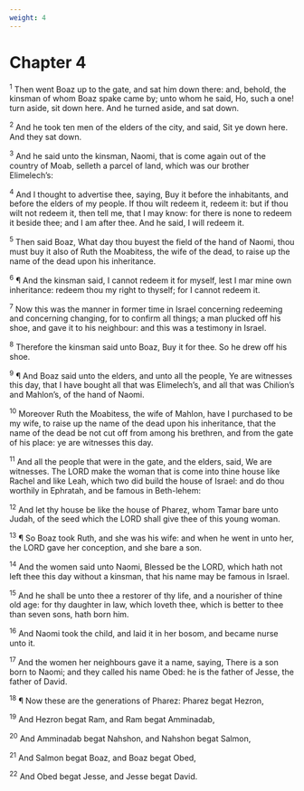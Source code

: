 ```yaml
---
weight: 4
---
```


# Chapter 4

<sup>1</sup> Then went Boaz up to the gate, and sat him down there: and, behold, the kinsman of whom Boaz spake came by; unto whom he said, Ho, such a one! turn aside, sit down here. And he turned aside, and sat down. 

<sup>2</sup> And he took ten men of the elders of the city, and said, Sit ye down here. And they sat down. 

<sup>3</sup> And he said unto the kinsman, Naomi, that is come again out of the country of Moab, selleth a parcel of land, which was our brother Elimelech’s: 

<sup>4</sup> And I thought to advertise thee, saying, Buy it before the inhabitants, and before the elders of my people. If thou wilt redeem it, redeem it: but if thou wilt not redeem it, then tell me, that I may know: for there is none to redeem it beside thee; and I am after thee. And he said, I will redeem it. 

<sup>5</sup> Then said Boaz, What day thou buyest the field of the hand of Naomi, thou must buy it also of Ruth the Moabitess, the wife of the dead, to raise up the name of the dead upon his inheritance. 

<sup>6</sup> ¶ And the kinsman said, I cannot redeem it for myself, lest I mar mine own inheritance: redeem thou my right to thyself; for I cannot redeem it. 

<sup>7</sup> Now this was the manner in former time in Israel concerning redeeming and concerning changing, for to confirm all things; a man plucked off his shoe, and gave it to his neighbour: and this was a testimony in Israel. 

<sup>8</sup> Therefore the kinsman said unto Boaz, Buy it for thee. So he drew off his shoe. 

<sup>9</sup> ¶ And Boaz said unto the elders, and unto all the people, Ye are witnesses this day, that I have bought all that was Elimelech’s, and all that was Chilion’s and Mahlon’s, of the hand of Naomi. 

<sup>10</sup> Moreover Ruth the Moabitess, the wife of Mahlon, have I purchased to be my wife, to raise up the name of the dead upon his inheritance, that the name of the dead be not cut off from among his brethren, and from the gate of his place: ye are witnesses this day. 

<sup>11</sup> And all the people that were in the gate, and the elders, said, We are witnesses. The LORD make the woman that is come into thine house like Rachel and like Leah, which two did build the house of Israel: and do thou worthily in Ephratah, and be famous in Beth-lehem: 

<sup>12</sup> And let thy house be like the house of Pharez, whom Tamar bare unto Judah, of the seed which the LORD shall give thee of this young woman. 

<sup>13</sup> ¶ So Boaz took Ruth, and she was his wife: and when he went in unto her, the LORD gave her conception, and she bare a son. 

<sup>14</sup> And the women said unto Naomi, Blessed be the LORD, which hath not left thee this day without a kinsman, that his name may be famous in Israel. 

<sup>15</sup> And he shall be unto thee a restorer of thy life, and a nourisher of thine old age: for thy daughter in law, which loveth thee, which is better to thee than seven sons, hath born him. 

<sup>16</sup> And Naomi took the child, and laid it in her bosom, and became nurse unto it. 

<sup>17</sup> And the women her neighbours gave it a name, saying, There is a son born to Naomi; and they called his name Obed: he is the father of Jesse, the father of David. 

<sup>18</sup> ¶ Now these are the generations of Pharez: Pharez begat Hezron, 

<sup>19</sup> And Hezron begat Ram, and Ram begat Amminadab, 

<sup>20</sup> And Amminadab begat Nahshon, and Nahshon begat Salmon, 

<sup>21</sup> And Salmon begat Boaz, and Boaz begat Obed, 

<sup>22</sup> And Obed begat Jesse, and Jesse begat David. 

